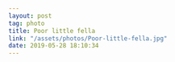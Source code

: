 ```yaml
---
layout: post
tag: photo
title: Poor little fella
link: "/assets/photos/Poor-little-fella.jpg"
date: 2019-05-28 18:10:34
---
```

